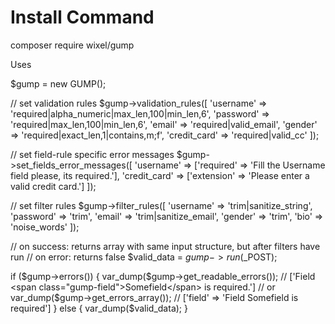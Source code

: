 # Install Command

composer require wixel/gump


Uses


$gump = new GUMP();

// set validation rules
$gump->validation_rules([
    'username'    => 'required|alpha_numeric|max_len,100|min_len,6',
    'password'    => 'required|max_len,100|min_len,6',
    'email'       => 'required|valid_email',
    'gender'      => 'required|exact_len,1|contains,m;f',
    'credit_card' => 'required|valid_cc'
]);

// set field-rule specific error messages
$gump->set_fields_error_messages([
    'username'      => ['required' => 'Fill the Username field please, its required.'],
    'credit_card'   => ['extension' => 'Please enter a valid credit card.']
]);

// set filter rules
$gump->filter_rules([
    'username' => 'trim|sanitize_string',
    'password' => 'trim',
    'email'    => 'trim|sanitize_email',
    'gender'   => 'trim',
    'bio'      => 'noise_words'
]);

// on success: returns array with same input structure, but after filters have run
// on error: returns false
$valid_data = $gump->run($_POST);

if ($gump->errors()) {
    var_dump($gump->get_readable_errors()); // ['Field <span class="gump-field">Somefield</span> is required.'] 
    // or
    var_dump($gump->get_errors_array()); // ['field' => 'Field Somefield is required']
} else {
    var_dump($valid_data);
}
